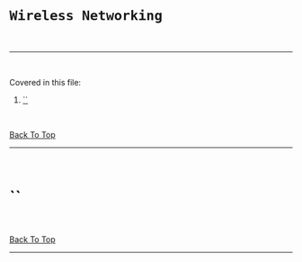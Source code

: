 # `Wireless Networking`


<br>

---

<br>


Covered in this file:
1. [``]()


<br>

[Back To Top](#wireless-networking)

---
<br>


# ``

<br>

[Back To Top](#wireless-networking)

---
<br>

